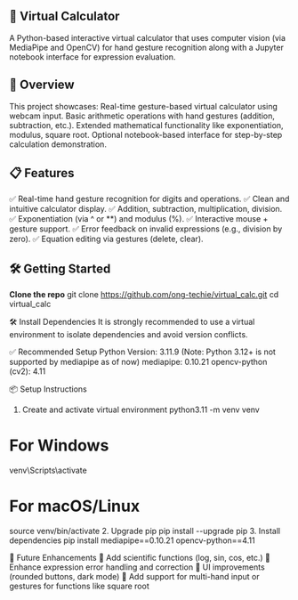 ## 🧮 Virtual Calculator
A Python-based interactive virtual calculator that uses computer vision (via MediaPipe and OpenCV) for hand gesture recognition along with a Jupyter notebook interface for expression evaluation.

## 🚀 Overview
This project showcases:
Real-time gesture-based virtual calculator using webcam input.
Basic arithmetic operations with hand gestures (addition, subtraction, etc.).
Extended mathematical functionality like exponentiation, modulus, square root.
Optional notebook-based interface for step-by-step calculation demonstration.

## 📋 Features
✅ Real-time hand gesture recognition for digits and operations.
✅ Clean and intuitive calculator display.
✅ Addition, subtraction, multiplication, division.
✅ Exponentiation (via ^ or **) and modulus (%).
✅ Interactive mouse + gesture support.
✅ Error feedback on invalid expressions (e.g., division by zero).
✅ Equation editing via gestures (delete, clear).


## 🛠️ Getting Started
 **Clone the repo**
   git clone https://github.com/ong-techie/virtual_calc.git
   cd virtual_calc
  

  
🛠️ Install Dependencies
  It is strongly recommended to use a virtual environment to isolate dependencies and avoid version conflicts.

✅ Recommended Setup
  Python Version: 3.11.9
  (Note: Python 3.12+ is not supported by mediapipe as of now)
  mediapipe: 0.10.21
  opencv-python (cv2): 4.11

📦 Setup Instructions
  1. Create and activate virtual environment
  python3.11 -m venv venv
  # For Windows
  venv\Scripts\activate
  # For macOS/Linux
  source venv/bin/activate
  2. Upgrade pip
  pip install --upgrade pip
  3. Install dependencies
  pip install mediapipe==0.10.21 opencv-python==4.11
   
🧩 Future Enhancements
  🔭 Add scientific functions (log, sin, cos, etc.)
  🧠 Enhance expression error handling and correction
  🎨 UI improvements (rounded buttons, dark mode)
  👋 Add support for multi-hand input or gestures for functions like square root
